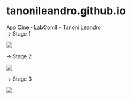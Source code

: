 # tanonileandro.github.io
App Cine - LabComII - Tanoni Leandro
<br>
-> Stage 1
<p align="left">
  <a href="https://skillicons.dev">
    <img src="https://skillicons.dev/icons?i=html&perline=14" />
  </a>
</p>
-> Stage 2
<br>
<p align="left">
  <a href="https://skillicons.dev">
    <img src="https://skillicons.dev/icons?i=html,css&perline=14" />
  </a>
</p>
-> Stage 3
<br>
<p align="left">
  <a href="https://skillicons.dev">
    <img src="https://skillicons.dev/icons?i=html,css,js&perline=14" />
  </a>
</p>
